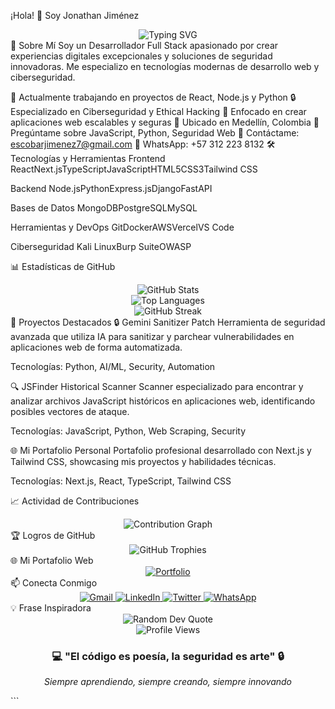 ¡Hola! 👋 Soy Jonathan Jiménez
<div align="center"> <img src="https://readme-typing-svg.herokuapp.com?font=Fira+Code&pause=1000&color=2196F3&center=true&vCenter=true&width=435&lines=Desarrollador+Full+Stack;Especialista+en+Ciberseguridad;Apasionado+por+la+Tecnolog%C3%ADa;Medell%C3%ADn%2C+Colombia" alt="Typing SVG" /> </div>
🚀 Sobre Mí
Soy un Desarrollador Full Stack apasionado por crear experiencias digitales excepcionales y soluciones de seguridad innovadoras. Me especializo en tecnologías modernas de desarrollo web y ciberseguridad.

🌱 Actualmente trabajando en proyectos de React, Node.js y Python
🔒 Especializado en Ciberseguridad y Ethical Hacking
🎯 Enfocado en crear aplicaciones web escalables y seguras
📍 Ubicado en Medellín, Colombia
💬 Pregúntame sobre JavaScript, Python, Seguridad Web
📧 Contáctame: escobarjimenez7@gmail.com
📱 WhatsApp: +57 312 223 8132
🛠️ Tecnologías y Herramientas
Frontend
ReactNext.jsTypeScriptJavaScriptHTML5CSS3Tailwind CSS

Backend
Node.jsPythonExpress.jsDjangoFastAPI

Bases de Datos
MongoDBPostgreSQLMySQL

Herramientas y DevOps
GitDockerAWSVercelVS Code

Ciberseguridad
Kali LinuxBurp SuiteOWASP

📊 Estadísticas de GitHub
<div align="center"> <img src="https://github-readme-stats.vercel.app/api?username=Jonathanjimenez123&show_icons=true&theme=radical&hide_border=true&count_private=true" alt="GitHub Stats" /> </div> <div align="center"> <img src="https://github-readme-stats.vercel.app/api/top-langs/?username=Jonathanjimenez123&layout=compact&theme=radical&hide_border=true" alt="Top Languages" /> </div> <div align="center"> <img src="https://github-readme-streak-stats.herokuapp.com/?user=Jonathanjimenez123&theme=radical&hide_border=true" alt="GitHub Streak" /> </div>
🚀 Proyectos Destacados
🔒 Gemini Sanitizer Patch
Herramienta de seguridad avanzada que utiliza IA para sanitizar y parchear vulnerabilidades en aplicaciones web de forma automatizada.

Tecnologías: Python, AI/ML, Security, Automation

🔍 JSFinder Historical Scanner
Scanner especializado para encontrar y analizar archivos JavaScript históricos en aplicaciones web, identificando posibles vectores de ataque.

Tecnologías: JavaScript, Python, Web Scraping, Security

🌐 Mi Portafolio Personal
Portafolio profesional desarrollado con Next.js y Tailwind CSS, showcasing mis proyectos y habilidades técnicas.

Tecnologías: Next.js, React, TypeScript, Tailwind CSS

📈 Actividad de Contribuciones
<div align="center"> <img src="https://github-readme-activity-graph.vercel.app/graph?username=Jonathanjimenez123&theme=react-dark&hide_border=true&area=true" alt="Contribution Graph" /> </div>
🏆 Logros de GitHub
<div align="center"> <img src="https://github-profile-trophy.vercel.app/?username=Jonathanjimenez123&theme=radical&no-frame=true&no-bg=false&margin-w=4" alt="GitHub Trophies" /> </div>
🌐 Mi Portafolio Web
<div align="center"> <a href="https://jonathanjimenez123.github.io/Jonathanjim-nez123/" target="_blank"> <img src="https://img.shields.io/badge/-Ver_Portafolio_Completo-2196F3?style=for-the-badge&logo=google-chrome&logoColor=white" alt="Portfolio" /> </a> </div>
📫 Conecta Conmigo
<div align="center"> <a href="mailto:escobarjimenez7@gmail.com"> <img src="https://img.shields.io/badge/-Gmail-D14836?style=for-the-badge&logo=gmail&logoColor=white" alt="Gmail" /> </a> <a href="https://linkedin.com/in/jonathan-jimenez" target="_blank"> <img src="https://img.shields.io/badge/-LinkedIn-0077B5?style=for-the-badge&logo=linkedin&logoColor=white" alt="LinkedIn" /> </a> <a href="https://twitter.com/jonathanjimenez" target="_blank"> <img src="https://img.shields.io/badge/-Twitter-1DA1F2?style=for-the-badge&logo=twitter&logoColor=white" alt="Twitter" /> </a> <a href="https://wa.me/573122238132" target="_blank"> <img src="https://img.shields.io/badge/-WhatsApp-25D366?style=for-the-badge&logo=whatsapp&logoColor=white" alt="WhatsApp" /> </a> </div>
💡 Frase Inspiradora
<div align="center"> <img src="https://quotes-github-readme.vercel.app/api?type=horizontal&theme=radical" alt="Random Dev Quote" /> </div>
<div align="center"> <img src="https://komarev.com/ghpvc/?username=Jonathanjimenez123&label=Visitas%20al%20perfil&color=2196F3&style=for-the-badge" alt="Profile Views" /> </div> <div align="center"> <h3>💻 "El código es poesía, la seguridad es arte" 🔒</h3> <p><em>Siempre aprendiendo, siempre creando, siempre innovando</em></p> </div> ```
